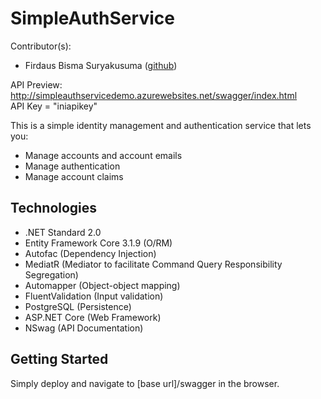 # SimpleAuthService
Contributor(s):
* Firdaus Bisma Suryakusuma ([github](https://github.com/gldnpz17)) 

API Preview: http://simpleauthservicedemo.azurewebsites.net/swagger/index.html  
API Key = "iniapikey"


This is a simple identity management and authentication service that lets you:
* Manage accounts and account emails
* Manage authentication
* Manage account claims

## Technologies
* .NET Standard 2.0
* Entity Framework Core 3.1.9 (O/RM)
* Autofac (Dependency Injection)
* MediatR (Mediator to facilitate Command Query Responsibility Segregation)
* Automapper (Object-object mapping)
* FluentValidation (Input validation)
* PostgreSQL (Persistence)
* ASP.NET Core (Web Framework)
* NSwag (API Documentation)

## Getting Started
Simply deploy and navigate to [base url]/swagger in the browser.
